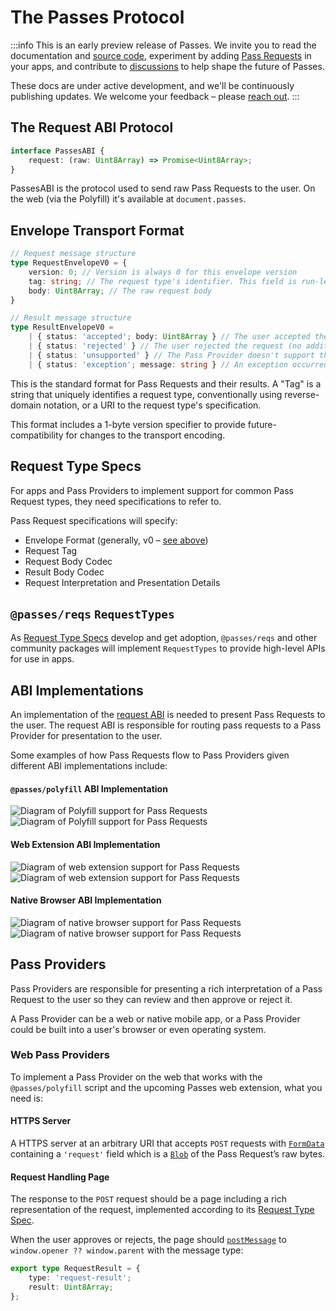 # The Passes Protocol

:::info This is an early preview release of Passes.
We invite you to read the documentation and [source code](https://github.com/passes-org/passes), experiment by adding [Pass Requests](#what-is-a-pass-request) in your apps, and contribute to [discussions](https://github.com/passes-org/passes/discussions) to help shape the future of Passes.

These docs are under active development, and we'll be continuously publishing updates. We welcome your feedback – please [reach out](https://github.com/passes-org/passes/discussions).
:::

## The Request ABI Protocol

```typescript
interface PassesABI {
    request: (raw: Uint8Array) => Promise<Uint8Array>;
}
```

PassesABI is the protocol used to send raw Pass Requests to the user. On the web (via the Polyfill) it's available at `document.passes`.

    
## Envelope Transport Format
    
```typescript
// Request message structure
type RequestEnvelopeV0 = {
    version: 0; // Version is always 0 for this envelope version
    tag: string; // The request type's identifier. This field is run-length encoded and can be up to 256 bytes long
    body: Uint8Array; // The raw request body
}

// Result message structure
type ResultEnvelopeV0 =
    | { status: 'accepted'; body: Uint8Array } // The user accepted the request. Body contains the raw result body
    | { status: 'rejected' } // The user rejected the request (no additional information is available)
    | { status: 'unsupported' } // The Pass Provider doesn't support the requested tag
    | { status: 'exception'; message: string } // An exception occurred when presenting or accepting the request
```

This is the standard format for Pass Requests and their results. A "Tag" is a string that uniquely identifies a request type, conventionally using reverse-domain notation, or a URI to the request type's specification.

This format includes a 1-byte version specifier to provide future-compatibility for changes to the transport encoding.
    
## Request Type Specs

For apps and Pass Providers to implement support for common Pass Request types, they need specifications to refer to.

Pass Request specifications will specify:
- Envelope Format (generally, v0 – [see above](#envelope-v0-request-format))
- Request Tag
- Request Body Codec
- Result Body Codec
- Request Interpretation and Presentation Details

## `@passes/reqs` `RequestTypes`

As [Request Type Specs](#request-type-specs) develop and get adoption, `@passes/reqs` and other community packages will implement `RequestTypes` to provide high-level APIs for use in apps.

## ABI Implementations

An implementation of the [request ABI](#the-request-abi-protocol) is needed to present Pass Requests to the user. The request ABI is responsible for routing pass requests to a Pass Provider for presentation to the user.

Some examples of how Pass Requests flow to Pass Providers given different ABI implementations include:

#### `@passes/polyfill` ABI Implementation
<img src="/diagram_02_light.gif" alt="Diagram of Polyfill support for Pass Requests" class="light-mode-only" />
<img src="/diagram_02_dark.gif" alt="Diagram of Polyfill support for Pass Requests" class="dark-mode-only" />

#### Web Extension ABI Implementation
<img src="/diagram_03_light.gif" alt="Diagram of web extension support for Pass Requests" class="light-mode-only" />
<img src="/diagram_03_dark.gif" alt="Diagram of web extension support for Pass Requests" class="dark-mode-only" />

#### Native Browser ABI Implementation
<img src="/diagram_04_light.gif" alt="Diagram of native browser support for Pass Requests" class="light-mode-only" />
<img src="/diagram_04_dark.gif" alt="Diagram of native browser support for Pass Requests" class="dark-mode-only" />

## Pass Providers

Pass Providers are responsible for presenting a rich interpretation of a Pass Request to the user so they can review and then approve or reject it.

A Pass Provider can be a web or native mobile app, or a Pass Provider could be built into a user's browser or even operating system.

### Web Pass Providers

To implement a Pass Provider on the web that works with the `@passes/polyfill` script and the upcoming Passes web extension, what you need is:

#### HTTPS Server
A HTTPS server at an arbitrary URI that accepts `POST` requests with [`FormData`](https://developer.mozilla.org/en-US/docs/Web/API/FormData) containing a `'request'` field which is a [`Blob`](https://developer.mozilla.org/en-US/docs/Web/API/Blob) of the Pass Request’s raw bytes.

#### Request Handling Page
The response to the `POST` request should be a page including a rich representation of the request, implemented according to its [Request Type Spec](#request-type-specs).

When the user approves or rejects, the page should [`postMessage`](https://developer.mozilla.org/en-US/docs/Web/API/Window/postMessage) to `window.opener ?? window.parent` with the message type:

```typescript
export type RequestResult = {
	type: 'request-result';
	result: Uint8Array;
};
```

